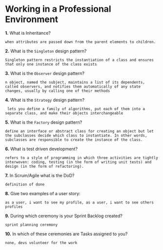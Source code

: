 # Working in a Professional Environment

**1.** What is Inheritance?
<!-- enter you answer in the space below -->
```
when attributes are passed down from the parent elements to children. 
```
**2.** What is the `Singleton` design pattern?
<!-- enter you answer in the space below -->
```
Singleton pattern restricts the instantiation of a class and ensures that only one instance of the class exists 
```
**3.** What is the `Observer` design pattern?
<!-- enter you answer in the space below -->
```
n object, named the subject, maintains a list of its dependents, called observers, and notifies them automatically of any state changes, usually by calling one of their methods
```
**4.** What is the `Strategy` design pattern?
<!-- enter you answer in the space below -->
```
 lets you define a family of algorithms, put each of them into a separate class, and make their objects interchangeable
```
**5.** What is the `Factory` design pattern?
<!-- enter you answer in the space below -->
```
define an interface or abstract class for creating an object but let the subclasses decide which class to instantiate. In other words, subclasses are responsible to create the instance of the class.
```
**6.** What is test driven development?
<!-- enter you answer in the space below -->
```
refers to a style of programming in which three activities are tightly interwoven: coding, testing (in the form of writing unit tests) and design (in the form of refactoring).
```
**7.** In Scrum/Agile what is the DoD?
<!-- enter you answer in the space below -->
```
definition of done
```
**8.** Give two examples of a user story:
<!-- enter you answer in the space below -->
```
as a user, i want to see my profile, as a user, i want to see others profiles
```
**9.** During which ceremony is your Sprint Backlog created?
<!-- enter you answer in the space below -->
```
sprint planning ceremony
```
**10.** In which of these ceremonies are Tasks assigned to you?
<!-- enter you answer in the space below -->
```
none, devs volunteer for the work
```